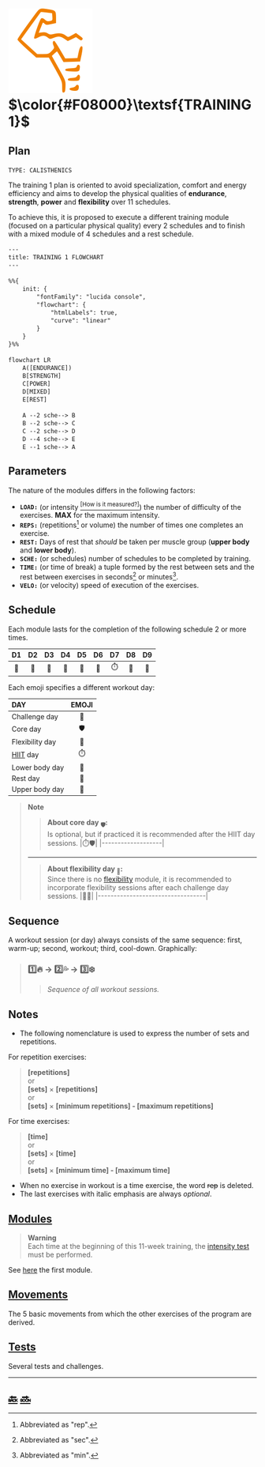 # [![abs](icons/six_pack.svg)](#)  $\color{#F08000}\textsf{TRAINING 1}$

## Plan

`TYPE: CALISTHENICS`

The training 1 plan is oriented to avoid specialization, comfort and energy efficiency and aims to develop the physical qualities of **endurance**, **strength**, **power** and **flexibility** over 11 schedules\.

To achieve this, it is proposed to execute a different training module \(focused on a particular physical quality\) every 2 schedules and to finish with a mixed module of 4 schedules and a rest schedule\.

```mermaid
---
title: TRAINING 1 FLOWCHART
---

%%{
    init: {
        "fontFamily": "lucida console",
        "flowchart": {
            "htmlLabels": true,
            "curve": "linear"
        }
    }
}%%

flowchart LR
    A([ENDURANCE])
    B[STRENGTH]
    C[POWER]
    D[MIXED]
    E[REST]

    A --2 sche--> B
    B --2 sche--> C
    C --2 sche--> D
    D --4 sche--> E
    E --1 sche--> A
```

## Parameters

The nature of the modules differs in the following factors\:

+ **`LOAD:`** \(or intensity [<sup>\[How is it measured?\]</sup>][intensity test]\) the number of difficulty of the exercises\. **MAX** for the maximum intensity\.
+ **`REPS:`** \(repetitions[^rep] or volume\) the number of times one completes an exercise\.
+ **`REST:`** Days of rest that _should_ be taken per muscle group \(**upper body** and **lower body**\)\.
+ **`SCHE:`** \(or schedules\) number of schedules to be completed by training\.
+ **`TIME:`** \(or time of break\) a tuple formed by the rest between sets and the rest between exercises in seconds[^sec] or minutes[^min]\.
+ **`VELO:`** \(or velocity\) speed of execution of the exercises\.

## Schedule

Each module lasts for the completion of the following schedule 2 or more times\.

|D1   |D2      |D3         |D4   |D5      |D6         |D7         |D8                       |D9         |
|:---:|:------:|:---------:|:---:|:------:|:---------:|:---------:|:-----------------------:|:---------:|
|:leg:|:muscle:|:palm_tree:|:leg:|:muscle:|:palm_tree:|:stopwatch:|:triangular_flag_on_post:|:palm_tree:|

Each emoji specifies a different workout day\:

|DAY             |EMOJI                    |
|:---------------|:-----------------------:|
|Challenge day   |:triangular_flag_on_post:|
|Core day        |:shield:                 |
|Flexibility day |:octopus:                |
|[HIIT][h] day   |:stopwatch:              |
|Lower body day  |:leg:                    |
|Rest day        |:palm_tree:              |
|Upper body day  |:muscle:                 |

> **Note**  
>> **About core day <sub>:shield:</sub>:**  
>> Is optional, but if practiced it is recommended after the HIIT day sessions.
>> |:stopwatch::shield:|
>> |-------------------|
> ---
>> **About flexibility day <sub>:octopus:</sub>:**  
>> Since there is no [flexibility] module, it is recommended to incorporate flexibility sessions after each challenge day sessions.
>> |:triangular_flag_on_post::octopus:|
>> |----------------------------------|

## Sequence

A workout session \(or day\) always consists of the same sequence\: first, warm-up; second, workout; third, cool-down\. Graphically\:

> ### :one::fire: &rarr; :two::sweat_drops: &rarr; :three::snowflake: &#8203;
>
>> _Sequence of all workout sessions._

## Notes

+ The following nomenclature is used to express the number of sets and repetitions\.

For repetition exercises:
> **\[repetitions\]**  
> or  
> **\[sets\]** &times; **\[repetitions\]**  
> or  
> **\[sets\]** &times; **\[minimum repetitions\] \- \[maximum repetitions\]**  

For time exercises:  
> **\[time\]**  
> or  
> **\[sets\]** &times; **\[time\]**  
> or  
> **\[sets\]** &times; **\[minimum time\] \- \[maximum time\]**  

+ When no exercise in workout is a time exercise, the word ~~rep~~ is deleted\.
+ The last exercises with italic emphasis are always _optional_\.

## [Modules]

> **Warning**  
> Each time at the beginning of this 11-week training, the [intensity test] must be performed\.

See [here][soon] the first module\.

## [Movements]

The 5 basic movements from which the other exercises of the program are derived\.

## [Tests]

Several tests and challenges\.

---

## [:back:][back] [:soon:][soon]

[^min]: Abbreviated as "min"\.

[^rep]: Abbreviated as "rep"\.

[^sec]: Abbreviated as "sec"\.

<!-- predefined -->
[back]: ../home.md "Home"
[soon]: modules/endurance.md "Endurance module"

<!-- glossary -->
[h]: ../glossary.md#h "H"

<!-- named -->
[flexibility]: modules/flexibility.md "Flexibility module"
[intensity test]: tests/intensity.md "Intensity test"
[modules]: modules/modules.md "Modules"
[movements]: movements/movements.md "Movements"
[tests]: tests/tests.md "Tests"
